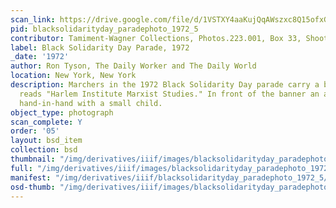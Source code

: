 ```yaml
---
scan_link: https://drive.google.com/file/d/1VSTXY4aaKujQqAWszxc8Q15ofxG5jlOd/view?usp=sharing
pid: blacksolidarityday_paradephoto_1972_5
contributor: Tamiment-Wagner Collections, Photos.223.001, Box 33, Shoot 720258
label: Black Solidarity Day Parade, 1972
_date: '1972'
author: Ron Tyson, The Daily Worker and The Daily World
location: New York, New York
description: Marchers in the 1972 Black Solidarity Day parade carry a banner that
  reads "Harlem Institute Marxist Studies." In front of the banner an adult walks
  hand-in-hand with a small child.
object_type: photograph
scan_complete: Y
order: '05'
layout: bsd_item
collection: bsd
thumbnail: "/img/derivatives/iiif/images/blacksolidarityday_paradephoto_1972_5/full/250,/0/default.jpg"
full: "/img/derivatives/iiif/images/blacksolidarityday_paradephoto_1972_5/full/1140,/0/default.jpg"
manifest: "/img/derivatives/iiif/blacksolidarityday_paradephoto_1972_5/manifest.json"
osd-thumb: "/img/derivatives/iiif/images/blacksolidarityday_paradephoto_1972_5/full/375,/0/default.jpg"
---
```

